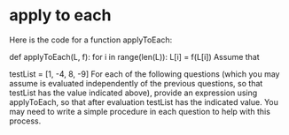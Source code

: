 # apply to each

Here is the code for a function applyToEach:

def applyToEach(L, f):
    for i in range(len(L)):
        L[i] = f(L[i])
Assume that

testList = [1, -4, 8, -9]
For each of the following questions (which you may assume is evaluated independently of the previous questions, so that testList has the value indicated above), provide an expression using applyToEach, so that after evaluation testList has the indicated value. You may need to write a simple procedure in each question to help with this process.